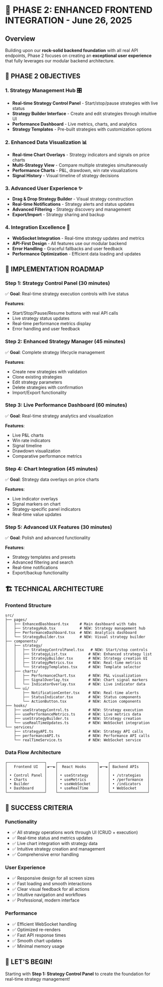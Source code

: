 # 🚀 PHASE 2: ENHANCED FRONTEND INTEGRATION - June 26, 2025

## Overview

Building upon our **rock-solid backend foundation** with all real API endpoints, Phase 2 focuses on creating an **exceptional user experience** that fully leverages our modular backend architecture.

## 🎯 **PHASE 2 OBJECTIVES**

### 1. **Strategy Management Hub** 🎛️

- **Real-time Strategy Control Panel** - Start/stop/pause strategies with live status
- **Strategy Builder Interface** - Create and edit strategies through intuitive UI
- **Performance Dashboard** - Live metrics, charts, and analytics
- **Strategy Templates** - Pre-built strategies with customization options

### 2. **Enhanced Data Visualization** 📊

- **Real-time Chart Overlays** - Strategy indicators and signals on price charts
- **Multi-Strategy View** - Compare multiple strategies simultaneously
- **Performance Charts** - P&L, drawdown, win rate visualizations
- **Signal History** - Visual timeline of strategy decisions

### 3. **Advanced User Experience** ✨

- **Drag & Drop Strategy Builder** - Visual strategy construction
- **Real-time Notifications** - Strategy alerts and status updates
- **Advanced Filtering** - Strategy discovery and management
- **Export/Import** - Strategy sharing and backup

### 4. **Integration Excellence** 🔗

- **WebSocket Integration** - Real-time strategy updates and metrics
- **API-First Design** - All features use our modular backend
- **Error Handling** - Graceful fallbacks and user feedback
- **Performance Optimization** - Efficient data loading and updates

## 🎨 **IMPLEMENTATION ROADMAP**

### **Step 1: Strategy Control Panel** (30 minutes)

✅ **Goal**: Real-time strategy execution controls with live status

**Features**:

- Start/Stop/Pause/Resume buttons with real API calls
- Live strategy status updates
- Real-time performance metrics display
- Error handling and user feedback

### **Step 2: Enhanced Strategy Manager** (45 minutes)

✅ **Goal**: Complete strategy lifecycle management

**Features**:

- Create new strategies with validation
- Clone existing strategies
- Edit strategy parameters
- Delete strategies with confirmation
- Import/Export functionality

### **Step 3: Live Performance Dashboard** (60 minutes)

✅ **Goal**: Real-time strategy analytics and visualization

**Features**:

- Live P&L charts
- Win rate indicators
- Signal timeline
- Drawdown visualization
- Comparative performance metrics

### **Step 4: Chart Integration** (45 minutes)

✅ **Goal**: Strategy data overlays on price charts

**Features**:

- Live indicator overlays
- Signal markers on chart
- Strategy-specific panel indicators
- Real-time value updates

### **Step 5: Advanced UX Features** (30 minutes)

✅ **Goal**: Polish and advanced functionality

**Features**:

- Strategy templates and presets
- Advanced filtering and search
- Real-time notifications
- Export/backup functionality

## 🏗️ **TECHNICAL ARCHITECTURE**

### **Frontend Structure**

```
src/
├── pages/
│   ├── EnhancedDashboard.tsx     # Main dashboard with tabs
│   ├── StrategyHub.tsx           # NEW: Strategy management hub
│   ├── PerformanceDashboard.tsx  # NEW: Analytics dashboard
│   └── StrategyBuilder.tsx       # NEW: Visual strategy builder
├── components/
│   ├── strategy/
│   │   ├── StrategyControlPanel.tsx   # NEW: Start/stop controls
│   │   ├── StrategyList.tsx          # NEW: Enhanced strategy list
│   │   ├── StrategyBuilder.tsx       # NEW: Strategy creation UI
│   │   ├── StrategyMetrics.tsx       # NEW: Real-time metrics
│   │   └── StrategyTemplates.tsx     # NEW: Template selector
│   ├── charts/
│   │   ├── PerformanceChart.tsx      # NEW: P&L visualization
│   │   ├── SignalOverlay.tsx         # NEW: Chart signal markers
│   │   └── IndicatorOverlay.tsx      # NEW: Live indicator data
│   └── ui/
│       ├── NotificationCenter.tsx    # NEW: Real-time alerts
│       ├── StatusIndicator.tsx       # NEW: Status components
│       └── ActionButton.tsx          # NEW: Action components
├── hooks/
│   ├── useStrategyControl.ts         # NEW: Strategy execution
│   ├── usePerformanceMetrics.ts      # NEW: Live metrics data
│   ├── useStrategyBuilder.ts         # NEW: Strategy creation
│   └── useRealTimeUpdates.ts         # NEW: WebSocket integration
└── services/
    ├── strategyAPI.ts                # NEW: Strategy API calls
    ├── performanceAPI.ts             # NEW: Performance API calls
    └── realTimeService.ts            # NEW: WebSocket service
```

### **Data Flow Architecture**

```
┌─────────────────┐    ┌──────────────────┐    ┌─────────────────┐
│   Frontend UI   │◄──►│  React Hooks     │◄──►│ Backend APIs    │
│                 │    │                  │    │                 │
│ • Control Panel │    │ • useStrategy    │    │ • /strategies   │
│ • Charts        │    │ • useMetrics     │    │ • /performance  │
│ • Builder       │    │ • useWebSocket   │    │ • /indicators   │
│ • Dashboard     │    │ • useRealTime    │    │ • WebSocket     │
└─────────────────┘    └──────────────────┘    └─────────────────┘
```

## 🎯 **SUCCESS CRITERIA**

### **Functionality**

- ✅ All strategy operations work through UI (CRUD + execution)
- ✅ Real-time status and metrics updates
- ✅ Live chart integration with strategy data
- ✅ Intuitive strategy creation and management
- ✅ Comprehensive error handling

### **User Experience**

- ✅ Responsive design for all screen sizes
- ✅ Fast loading and smooth interactions
- ✅ Clear visual feedback for all actions
- ✅ Intuitive navigation and workflows
- ✅ Professional, modern interface

### **Performance**

- ✅ Efficient WebSocket handling
- ✅ Optimized re-renders
- ✅ Fast API response times
- ✅ Smooth chart updates
- ✅ Minimal memory usage

## 🚀 **LET'S BEGIN!**

Starting with **Step 1: Strategy Control Panel** to create the foundation for real-time strategy management!
